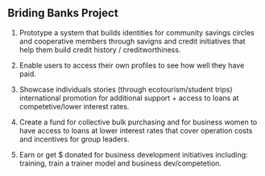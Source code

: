 ## Briding Banks Project

1. Prototype a system that builds identities for community savings circles and cooperative members through savigns and credit initiatives that help them build credit history / creditworthiness. 

2. Enable users to access their own profiles to see how well they have paid. 

2. Showcase individuals stories (through ecotourism/student trips) international promotion for additional support + access to loans at competetive/lower interest rates.

3. Create a fund for collective bulk purchasing and for business women to have access to loans at lower interest rates that cover operation costs and incentives for group leaders.

4. Earn or get $ donated for business development initiatives including: training, train a trainer model and business dev/competetion. 





